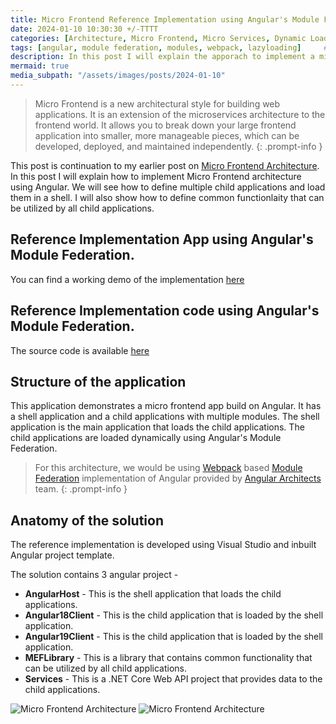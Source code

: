 ```yaml
---
title: Micro Frontend Reference Implementation using Angular's Module Federation
date: 2024-01-10 10:30:30 +/-TTTT
categories: [Architecture, Micro Frontend, Micro Services, Dynamic Loading]
tags: [angular, module federation, modules, webpack, lazyloading]     # TAG names should always be lowercase
description: In this post I will explain the apporach to implement a micro frontend architecture. We will see how to define multiple child applications and load them in a shell. I will also show how to define common functionality that can be utilized by all child applications.
mermaid: true
media_subpath: "/assets/images/posts/2024-01-10"
---
```



 >Micro Frontend is a new architectural style for building web applications. It is an extension of the microservices architecture to the frontend world. It allows you to break down your large frontend application into smaller, more manageable pieces, which can be developed, deployed, and maintained independently.
 {: .prompt-info }

 This post is continuation to my earlier post on [Micro Frontend Architecture](https://pravinchandankhede.github.io/posts/MicroFrontend/). In this post I will explain how to implement Micro Frontend architecture using Angular. We will see how to define multiple child applications and load them in a shell. I will also show how to define common functionlaity that can be utilized by all child applications.

## Reference Implementation App using Angular's Module Federation.

You can find a working demo of the implementation [here](https://agreeable-sand-05b276e0f.4.azurestaticapps.net/)

## Reference Implementation code using Angular's Module Federation.

The source code is available [here](https://github.com/pravinchandankhede/microfrontend)

## Structure of the application
This application demonstrates a micro frontend app build on Angular. It has a shell application and a child applications with multiple modules. The shell application is the main application that loads the child applications. The child applications are loaded dynamically using Angular's Module Federation.

> For this architecture, we would be using [Webpack](https://webpack.js.org/) based [Module Federation](https://webpack.js.org/concepts/module-federation/) implementation of Angular provided by [Angular Architects](https://www.npmjs.com/package/@angular-architects/module-federation) team.
{: .prompt-info }

## Anatomy of the solution
The reference implementation is developed using Visual Studio and inbuilt Angular project template.

The solution contains 3 angular project -

 - **AngularHost** - This is the shell application that loads the child applications.
 - **Angular18Client** - This is the child application that is loaded by the shell application.
 - **Angular19Client** - This is the child application that is loaded by the shell application.
 - **MEFLibrary** - This is a library that contains common functionality that can be utilized by all child applications.
 - **Services** - This is a .NET Core Web API project that provides data to the child applications.

 ![Micro Frontend Architecture](/slnstructure.png)
 ![Micro Frontend Architecture](/slnstructure.png)



